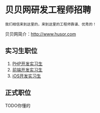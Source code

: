 # 贝贝网研发工程师招聘

    我们相信来到这里的，来到这里的工程师靠谱、优秀的！

贝贝网简介：http://www.husor.com

## 实习生职位

1. [PHP开发实习生](jds/PHP开发实习生.md)
2. [前端开发实习生](jds/前端开发实习生.md)
3. [iOS开发实习生](jds/iOS开发实习生.md)


## 正式职位

TODO你懂的
